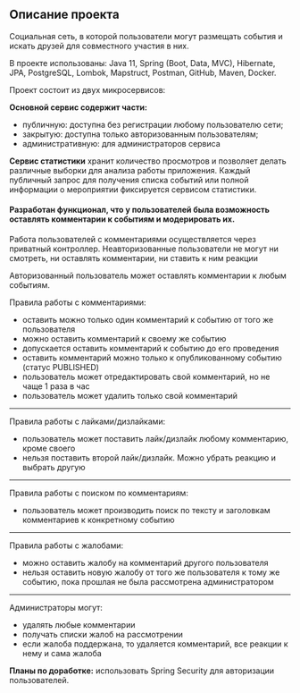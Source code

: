 ## Описание проекта
Социальная сеть, в которой пользователи могут размещать события и искать друзей для совместного участия в них.

В проекте использованы: Java 11, Spring (Boot, Data, MVC), Hibernate, JPA, PostgreSQL, Lombok, Mapstruct, Postman, GitHub, Maven, Docker.

Проект состоит из двух микросервисов:

**Основной сервис содержит части:**
- публичную: доступна без регистрации любому пользователю сети;
- закрытую: доступна только авторизованным пользователям;
- административную: для администраторов сервиса

**Сервис статистики** хранит количество просмотров и позволяет делать различные выборки для анализа работы приложения.
Каждый публичный запрос для получения списка событий или полной информации о мероприятии фиксируется сервисом статистики.


#### Разработан функционал, что у пользователей была возможность оставлять комментарии к событиям и модерировать их.

Работа пользователей с комментариями осуществляется через приватный контроллер.
Неавторизованные пользователи не могут ни смотреть, ни оставлять комментарии, ни ставить к ним реакции

Авторизованный пользователь может оставлять комментарии к любым событиям.

Правила работы с комментариями:
* оставить можно только один комментарий к событию от того же пользователя
* можно оставить комментарий к своему же событию
* допускается оставить комментарий к событию до его проведения
* оставить комментарий можно только к опубликованному событию (статус PUBLISHED)
* пользователь может отредактировать свой комментарий, но не чаще 1 раза в час
* пользователь может удалить только свой комментарий
***
Правила работы с лайками/дизлайками:
* пользователь может поставить лайк/дизлайк любому комментарию, кроме своего
* нельзя поставить второй лайк/дизлайк. Можно убрать реакцию и выбрать другую
***
Правила работы с поиском по комментариям:
* пользователь может производить поиск по тексту и заголовкам комментариев к конкретному событию
***
Правила работы с жалобами:
* можно оставить жалобу на комментарий другого пользователя
* нельзя оставить новую жалобу от того же пользователя к тому же событию, пока прошлая не была рассмотрена администратором
***
Администраторы могут:
* удалять любые комментарии
* получать списки жалоб на рассмотрении
* если жалоба поддержана, то удаляется комментарий, все реакции к нему и сама жалоба

**Планы по доработке:** использовать Spring Security для авторизации пользователей.
